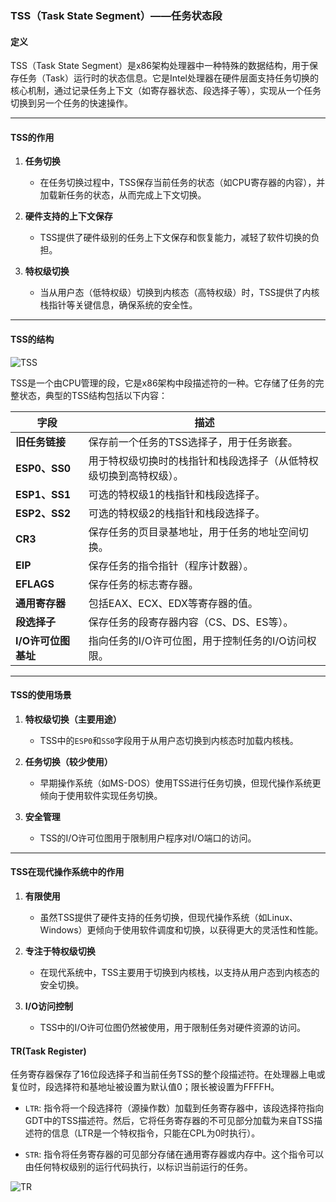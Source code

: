 ### **TSS（Task State Segment）——任务状态段**

#### **定义**
TSS（Task State Segment）是x86架构处理器中一种特殊的数据结构，用于保存任务（Task）运行时的状态信息。它是Intel处理器在硬件层面支持任务切换的核心机制，通过记录任务上下文（如寄存器状态、段选择子等），实现从一个任务切换到另一个任务的快速操作。

---

#### **TSS的作用**
1. **任务切换**  
   - 在任务切换过程中，TSS保存当前任务的状态（如CPU寄存器的内容），并加载新任务的状态，从而完成上下文切换。
   
2. **硬件支持的上下文保存**  
   - TSS提供了硬件级别的任务上下文保存和恢复能力，减轻了软件切换的负担。

3. **特权级切换**  
   - 当从用户态（低特权级）切换到内核态（高特权级）时，TSS提供了内核栈指针等关键信息，确保系统的安全性。

---

#### **TSS的结构**

![TSS](../images/TSS.png)

TSS是一个由CPU管理的段，它是x86架构中段描述符的一种。它存储了任务的完整状态，典型的TSS结构包括以下内容：

| 字段               | 描述                                           |
|-------------------|----------------------------------------------|
| **旧任务链接**       | 保存前一个任务的TSS选择子，用于任务嵌套。                   |
| **ESP0、SS0**       | 用于特权级切换时的栈指针和栈段选择子（从低特权级切换到高特权级）。 |
| **ESP1、SS1**       | 可选的特权级1的栈指针和栈段选择子。                    |
| **ESP2、SS2**       | 可选的特权级2的栈指针和栈段选择子。                    |
| **CR3**           | 保存任务的页目录基地址，用于任务的地址空间切换。           |
| **EIP**           | 保存任务的指令指针（程序计数器）。                      |
| **EFLAGS**        | 保存任务的标志寄存器。                               |
| **通用寄存器**        | 包括EAX、ECX、EDX等寄存器的值。                   |
| **段选择子**         | 保存任务的段寄存器内容（CS、DS、ES等）。              |
| **I/O许可位图基址**   | 指向任务的I/O许可位图，用于控制任务的I/O访问权限。        |

---

#### **TSS的使用场景**
1. **特权级切换（主要用途）**  
   - TSS中的`ESP0`和`SS0`字段用于从用户态切换到内核态时加载内核栈。

2. **任务切换（较少使用）**  
   - 早期操作系统（如MS-DOS）使用TSS进行任务切换，但现代操作系统更倾向于使用软件实现任务切换。

3. **安全管理**  
   - TSS的I/O许可位图用于限制用户程序对I/O端口的访问。

---

#### **TSS在现代操作系统中的作用**
1. **有限使用**  
   - 虽然TSS提供了硬件支持的任务切换，但现代操作系统（如Linux、Windows）更倾向于使用软件调度和切换，以获得更大的灵活性和性能。
   
2. **专注于特权级切换**  
   - 在现代系统中，TSS主要用于切换到内核栈，以支持从用户态到内核态的安全切换。

3. **I/O访问控制**  
   - TSS中的I/O许可位图仍然被使用，用于限制任务对硬件资源的访问。

#### TR(Task Register)

任务寄存器保存了16位段选择子和当前任务TSS的整个段描述符。在处理器上电或复位时，段选择符和基地址被设置为默认值0；限长被设置为FFFFH。

+ `LTR`: 指令将一个段选择符（源操作数）加载到任务寄存器中，该段选择符指向GDT中的TSS描述符。然后，它将任务寄存器的不可见部分加载为来自TSS描述符的信息（LTR是一个特权指令，只能在CPL为0时执行）。

+ `STR`: 指令将任务寄存器的可见部分存储在通用寄存器或内存中。这个指令可以由任何特权级别的运行代码执行，以标识当前运行的任务。

![TR](../images/TR.png)